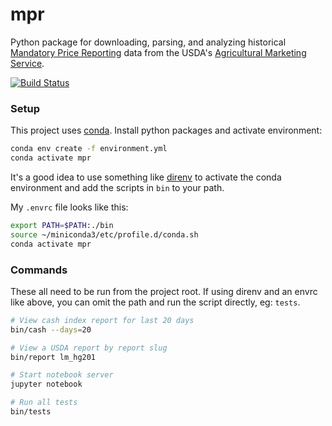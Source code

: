 mpr
===

Python package for downloading, parsing, and analyzing historical [ Mandatory Price Reporting](https://mpr.datamart.ams.usda.gov/) data from the USDA's [Agricultural Marketing Service](https://www.ams.usda.gov/).

[![Build Status](https://travis-ci.com/gumballhead/mpr.svg?branch=master)](https://travis-ci.com/gumballhead/mpr)

### Setup
This project uses [conda](https://conda.io/en/latest/). Install python packages and activate environment:
```bash
conda env create -f environment.yml
conda activate mpr
```

It's a good idea to use something like [direnv](https://direnv.net/) to activate the conda environment and add the scripts in `bin` to your path. 

My `.envrc` file looks like this:
```bash
export PATH=$PATH:./bin
source ~/miniconda3/etc/profile.d/conda.sh
conda activate mpr
```

### Commands
These all need to be run from the project root. If using direnv and an envrc like above, you can omit the path and run the script directly, eg: `tests`.

```bash
# View cash index report for last 20 days
bin/cash --days=20

# View a USDA report by report slug
bin/report lm_hg201

# Start notebook server
jupyter notebook

# Run all tests
bin/tests
```
